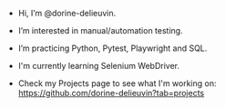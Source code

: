 - Hi, I’m @dorine-delieuvin.
- I’m interested in manual/automation testing.
- I’m practicing Python, Pytest, Playwright and SQL.
- I'm currently learning Selenium WebDriver.

- Check my Projects page to see what I'm working on: https://github.com/dorine-delieuvin?tab=projects

<!---
dorine-delieuvin/dorine-delieuvin is a ✨ special ✨ repository because its `README.md` (this file) appears on your GitHub profile.
You can click the Preview link to take a look at your changes.
--->
